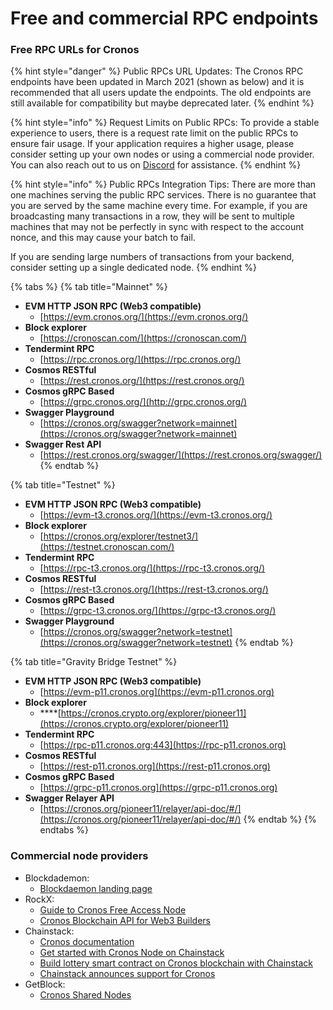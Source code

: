 # Free and commercial RPC endpoints

### Free RPC URLs for Cronos

{% hint style="danger" %}
Public RPCs URL Updates: The Cronos RPC endpoints have been updated in March 2021 (shown as below) and it is recommended that all users update the endpoints. The old endpoints are still available for compatibility but maybe deprecated later.
{% endhint %}

{% hint style="info" %}
Request Limits on Public RPCs: To provide a stable experience to users, there is a request rate limit on the public RPCs to ensure fair usage. If your application requires a higher usage, please consider setting up your own nodes or using a commercial node provider. You can also reach out to us on [Discord](https://discord.gg/cGtxgVfGMZ) for assistance.
{% endhint %}

{% hint style="info" %}
Public RPCs Integration Tips: There are more than one machines serving the public RPC services. There is no guarantee that you are served by the same machine every time. For example, if you are broadcasting many transactions in a row, they will be sent to multiple machines that may not be perfectly in sync with respect to the account nonce, and this may cause your batch to fail.

If you are sending large numbers of transactions from your backend, consider setting up a single dedicated node.
{% endhint %}

{% tabs %}
{% tab title="Mainnet" %}
* **EVM HTTP JSON RPC (Web3 compatible)**
  * [https://evm.cronos.org/](https://evm.cronos.org/)
* **Block explorer**
  * [https://cronoscan.com/](https://cronoscan.com/)
* **Tendermint RPC**
  * [https://rpc.cronos.org/](https://rpc.cronos.org/)
* **Cosmos RESTful**
  * [https://rest.cronos.org/](https://rest.cronos.org/)
* **Cosmos gRPC Based**
  * [https://grpc.cronos.org/](http://grpc.cronos.org/)
* **Swagger Playground**
  * [https://cronos.org/swagger?network=mainnet](https://cronos.org/swagger?network=mainnet)
* **Swagger Rest API**&#x20;
  * [https://rest.cronos.org/swagger/](https://rest.cronos.org/swagger/)
{% endtab %}

{% tab title="Testnet" %}
* **EVM HTTP JSON RPC (Web3 compatible)**
  * [https://evm-t3.cronos.org/](https://evm-t3.cronos.org/)
* **Block explorer**
  * [https://cronos.org/explorer/testnet3/](https://testnet.cronoscan.com/)
* **Tendermint RPC**
  * [https://rpc-t3.cronos.org/](https://rpc-t3.cronos.org/)
* **Cosmos RESTful**
  * [https://rest-t3.cronos.org/](https://rest-t3.cronos.org/)
* **Cosmos gRPC Based**
  * [https://grpc-t3.cronos.org/](https://grpc-t3.cronos.org/)
* **Swagger Playground**
  * [https://cronos.org/swagger?network=testnet](https://cronos.org/swagger?network=testnet)
{% endtab %}

{% tab title="Gravity Bridge Testnet" %}
* **EVM HTTP JSON RPC (Web3 compatible)**
  * [https://evm-p11.cronos.org](https://evm-p11.cronos.org)
* **Block explorer**
  * ****[https://cronos.crypto.org/explorer/pioneer11](https://cronos.crypto.org/explorer/pioneer11)
* **Tendermint RPC**
  * [https://rpc-p11.cronos.org:443](https://rpc-p11.cronos.org)
* **Cosmos RESTful**
  * [https://rest-p11.cronos.org](https://rest-p11.cronos.org)
* **Cosmos gRPC Based**
  * [https://grpc-p11.cronos.org](https://grpc-p11.cronos.org)
* **Swagger Relayer API**
  * [https://cronos.org/pioneer11/relayer/api-doc/#/](https://cronos.org/pioneer11/relayer/api-doc/#/)
{% endtab %}
{% endtabs %}

### Commercial node providers

* Blockdademon:
  * [Blockdaemon landing page](https://blockdaemon.com/protocols/cronos/)
* RockX:&#x20;
  * [Guide to Cronos Free Access Node](https://help.rockx.com/en/articles/6153885-guide-to-cronos-free-access-node)
  * [Cronos Blockchain API for Web3 Builders](https://access.rockx.com/product/cronos-blockchain-api-for-web3-builders)
* Chainstack:
  * [Cronos documentation](https://docs.chainstack.com/operations/cronos/)
  * [Get started with Cronos Node on Chainstack](https://chainstack.com/build-better-with-cronos/)
  * [Build lottery smart contract on Cronos blockchain with Chainstack](https://chainstack.com/lottery-smart-contract-on-cronos-blockchain/)
  * [Chainstack announces support for Cronos ](https://chainstack.com/chainstack-announces-support-for-cronos/)
* GetBlock:
  * [Cronos Shared Nodes](https://getblock.io/nodes/cro/)
